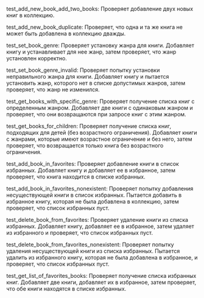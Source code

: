 test_add_new_book_add_two_books:
Проверяет добавление двух новых книг в коллекцию.

test_add_new_book_duplicate:
Проверяет, что одна и та же книга не может быть добавлена в коллекцию дважды.


test_set_book_genre:
Проверяет установку жанра для книги.
Добавляет книгу и устанавливает для нее жанр, затем проверяет, что жанр установлен корректно.

test_set_book_genre_invalid:
Проверяет попытку установки неправильного жанра для книги.
Добавляет книгу и пытается установить жанр, которого нет в списке допустимых жанров, затем проверяет, что жанр не изменился.

test_get_books_with_specific_genre:
Проверяет получение списка книг с определенным жанром.
Добавляет две книги с одинаковым жанром и проверяет, что они возвращаются при запросе книг с этим жанром.

test_get_books_for_children:
Проверяет получение списка книг, подходящих для детей (без возрастного ограничения).
Добавляет книги с жанрами, которые имеют возрастное ограничение и без него, затем проверяет, что возвращается только книга без возрастного ограничения.

test_add_book_in_favorites:
Проверяет добавление книги в список избранных.
Добавляет книгу и добавляет ее в избранное, затем проверяет, что книга находится в списке избранных.

test_add_book_in_favorites_nonexistent:
Проверяет попытку добавления несуществующей книги в список избранных.
Пытается добавить в избранное книгу, которая не была добавлена в коллекцию, затем проверяет, что список избранных пуст.

test_delete_book_from_favorites:
Проверяет удаление книги из списка избранных.
Добавляет книгу, добавляет ее в избранное, затем удаляет из избранного и проверяет, что список избранных пуст.

test_delete_book_from_favorites_nonexistent:
Проверяет попытку удаления несуществующей книги из списка избранных.
Пытается удалить из избранного книгу, которая не была добавлена в избранное, и проверяет, что список избранных пуст.

test_get_list_of_favorites_books:
Проверяет получение списка избранных книг.
Добавляет две книги, добавляет их в избранное, затем проверяет, что обе книги находятся в списке избранных.
